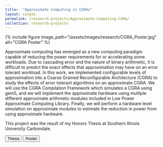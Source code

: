 ```yaml
---
title:  "Approximate Computing in CGRAs"
layout: single
permalink: /research-projects/Approximate-Computing-CGRA/
collection: research-projects
---
```


{% include figure image_path="/assets/images/research/CGRA_Poster.jpg" alt="CGRA Poster" %}


Approximate computing has emerged as a new computing paradigm capable of reducing the power requirements for or accelerating some workloads. Due to cascading error and the nature of binary arithmetic, it is difficult to predict the exact effects that approximation may have on an error tolerant workload. In this work, we implemented configurable levels of approximation into a Coarse Grained Reconfigurable Architecture (CGRA) to study the effects of error tolerant algorithms on an approximate CGRA. We will use the CGRA Compilation Framework which simulates a CGRA using gem5, and we will implement the approximate hardware using multiple different approximate arithmetic modules included in Low Power Approximate Computing Library. Finally, we will perform a hardware level simulation on approximate modules to estimate the reduction in power from using approximate hardware.

This project was the result of my Honors Thesis at Southern Illinois University Carbondale.

<button class="btn btn--primary" onclick="window.open('https://opensiuc.lib.siu.edu/uhp_theses/460/')"> Thesis </button>
<button class="btn btn--primary" onclick="window.open('/assets/images/research/LincolnKinley_ResearchPoster_exported.pdf')"> Poster</button>
